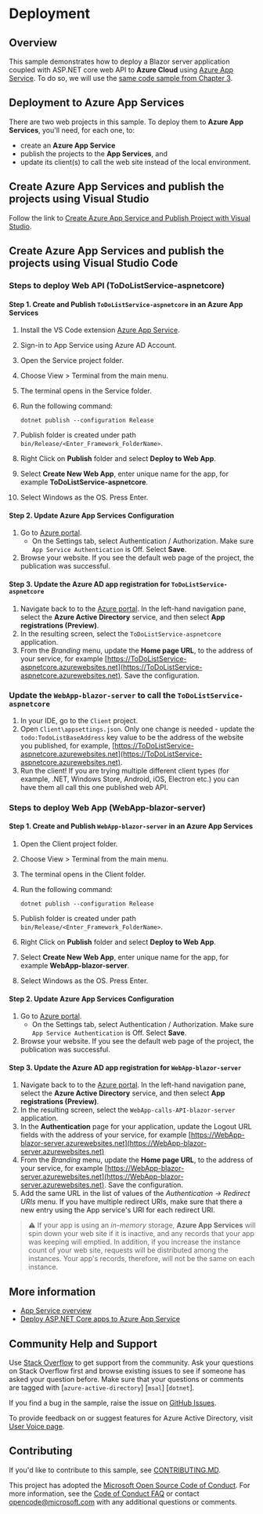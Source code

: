 # Deployment

## Overview

This sample demonstrates how to deploy a Blazor server application coupled with ASP.NET core web API to **Azure Cloud** using [Azure App Service](https://docs.microsoft.com/azure/app-service/). To do so, we will use the [same code sample from Chapter 3](../WebApp-your-API/MyOrg).

## Deployment to Azure App Services

There are two web projects in this sample. To deploy them to **Azure App Services**, you'll need, for each one, to:

- create an **Azure App Service**
- publish the projects to the **App Services**, and
- update its client(s) to call the web site instead of the local environment.

## Create Azure App Services and publish the projects using Visual Studio

Follow the link to [Create Azure App Service and Publish Project with Visual Studio](https://docs.microsoft.com/visualstudio/deployment/quickstart-deploy-to-azure?view=vs-2019).

## Create Azure App Services and publish the projects using Visual Studio Code

### Steps to deploy Web API (ToDoListService-aspnetcore)

#### Step 1. Create and Publish `ToDoListService-aspnetcore` in an Azure App Services

1. Install the VS Code extension [Azure App Service](https://marketplace.visualstudio.com/items?itemName=ms-azuretools.vscode-azureappservice).
1. Sign-in to App Service using Azure AD Account.
1. Open the Service project folder.
1. Choose View > Terminal from the main menu.
1. The terminal opens in the Service folder.
1. Run the following command:

    ```console
    dotnet publish --configuration Release
    ```

1. Publish folder is created under path ``bin/Release/<Enter_Framework_FolderName>``.
1. Right Click on **Publish** folder and select **Deploy to Web App**.
1. Select **Create New Web App**, enter unique name for the app, for example **ToDoListService-aspnetcore**.
1. Select Windows as the OS. Press Enter.

#### Step 2. Update Azure App Services Configuration

1. Go to [Azure portal](https://portal.azure.com).
    - On the Settings tab, select Authentication / Authorization. Make sure `App Service Authentication` is Off. Select **Save**.
1. Browse your website. If you see the default web page of the project, the publication was successful.

#### Step 3. Update the Azure AD app registration for `ToDoListService-aspnetcore`

1. Navigate back to to the [Azure portal](https://portal.azure.com).
In the left-hand navigation pane, select the **Azure Active Directory** service, and then select **App registrations (Preview)**.
1. In the resulting screen, select the `ToDoListService-aspnetcore` application.
1. From the *Branding* menu, update the **Home page URL**, to the address of your service, for example [https://ToDoListService-aspnetcore.azurewebsites.net](https://ToDoListService-aspnetcore.azurewebsites.net). Save the configuration.

### Update the `WebApp-blazor-server` to call the `ToDoListService-aspnetcore`

1. In your IDE, go to the `Client` project.
2. Open `Client\appsettings.json`.  Only one change is needed - update the `todo:TodoListBaseAddress` key value to be the address of the website you published,
   for example, [https://ToDoListService-aspnetcore.azurewebsites.net](https://ToDoListService-aspnetcore.azurewebsites.net).
3. Run the client! If you are trying multiple different client types (for example, .NET, Windows Store, Android, iOS, Electron etc.) you can have them all call this one published web API.

### Steps to deploy Web App (WebApp-blazor-server)

#### Step 1. Create and Publish `WebApp-blazor-server` in an Azure App Services

1. Open the Client project folder.
1. Choose View > Terminal from the main menu.
1. The terminal opens in the Client folder.
1. Run the following command:

    ```console
    dotnet publish --configuration Release
    ```

1. Publish folder is created under path ``bin/Release/<Enter_Framework_FolderName>``.
1. Right Click on **Publish** folder and select **Deploy to Web App**.
1. Select **Create New Web App**, enter unique name for the app, for example **WebApp-blazor-server**.
1. Select Windows as the OS. Press Enter.

#### Step 2. Update Azure App Services Configuration

1. Go to [Azure portal](https://portal.azure.com).
    - On the Settings tab, select Authentication / Authorization. Make sure `App Service Authentication` is Off. Select **Save**.
1. Browse your website. If you see the default web page of the project, the publication was successful.

#### Step 3. Update the Azure AD app registration for `WebApp-blazor-server`

1. Navigate back to to the [Azure portal](https://portal.azure.com).
In the left-hand navigation pane, select the **Azure Active Directory** service, and then select **App registrations (Preview)**.
1. In the resulting screen, select the `WebApp-calls-API-blazor-server` application.
1. In the **Authentication** page for your application, update the Logout URL fields with the address of your service, for example [https://WebApp-blazor-server.azurewebsites.net](https://WebApp-blazor-server.azurewebsites.net)
1. From the *Branding* menu, update the **Home page URL**, to the address of your service, for example [https://WebApp-blazor-server.azurewebsites.net](https://WebApp-blazor-server.azurewebsites.net). Save the configuration.
1. Add the same URL in the list of values of the *Authentication -> Redirect URIs* menu. If you have multiple redirect URIs, make sure that there a new entry using the App service's URI for each redirect URI.

> :warning: If your app is using an *in-memory* storage, **Azure App Services** will spin down your web site if it is inactive, and any records that your app was keeping will emptied. In addition, if you increase the instance count of your web site, requests will be distributed among the instances. Your app's records, therefore, will not be the same on each instance.

## More information

- [App Service overview](https://docs.microsoft.com/azure/app-service/overview)
- [Deploy ASP.NET Core apps to Azure App Service](https://docs.microsoft.com/aspnet/core/host-and-deploy/azure-apps)

## Community Help and Support

Use [Stack Overflow](http://stackoverflow.com/questions/tagged/msal) to get support from the community.
Ask your questions on Stack Overflow first and browse existing issues to see if someone has asked your question before.
Make sure that your questions or comments are tagged with [`azure-active-directory`] [`msal`] [`dotnet`].

If you find a bug in the sample, raise the issue on [GitHub Issues](../../../../issues).

To provide feedback on or suggest features for Azure Active Directory, visit [User Voice page](https://feedback.azure.com/forums/169401-azure-active-directory).

## Contributing

If you'd like to contribute to this sample, see [CONTRIBUTING.MD](/CONTRIBUTING.md).

This project has adopted the [Microsoft Open Source Code of Conduct](https://opensource.microsoft.com/codeofconduct/). For more information, see the [Code of Conduct FAQ](https://opensource.microsoft.com/codeofconduct/faq/) or contact [opencode@microsoft.com](mailto:opencode@microsoft.com) with any additional questions or comments.